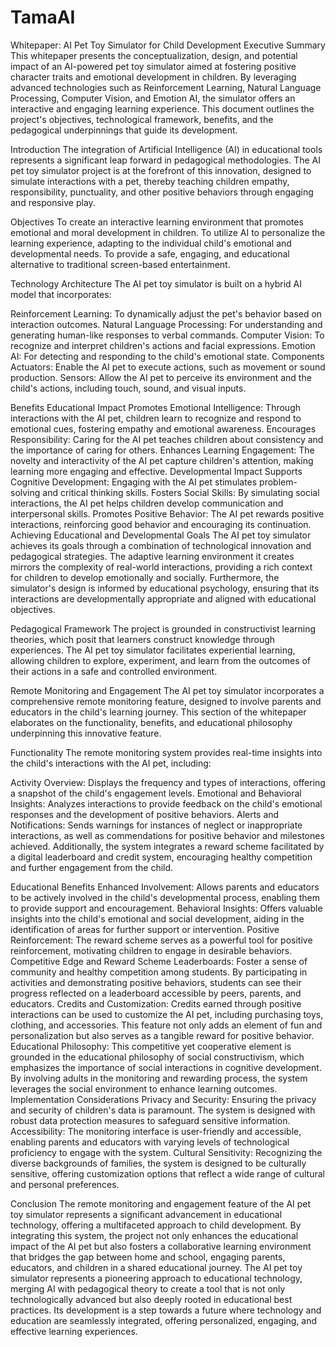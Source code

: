 # TamaAI

Whitepaper: AI Pet Toy Simulator for Child Development
Executive Summary
This whitepaper presents the conceptualization, design, and potential impact of an AI-powered pet toy simulator aimed at fostering positive character traits and emotional development in children. By leveraging advanced technologies such as Reinforcement Learning, Natural Language Processing, Computer Vision, and Emotion AI, the simulator offers an interactive and engaging learning experience. This document outlines the project's objectives, technological framework, benefits, and the pedagogical underpinnings that guide its development.

Introduction
The integration of Artificial Intelligence (AI) in educational tools represents a significant leap forward in pedagogical methodologies. The AI pet toy simulator project is at the forefront of this innovation, designed to simulate interactions with a pet, thereby teaching children empathy, responsibility, punctuality, and other positive behaviors through engaging and responsive play.

Objectives
To create an interactive learning environment that promotes emotional and moral development in children.
To utilize AI to personalize the learning experience, adapting to the individual child's emotional and developmental needs.
To provide a safe, engaging, and educational alternative to traditional screen-based entertainment.

Technology Architecture
The AI pet toy simulator is built on a hybrid AI model that incorporates:

Reinforcement Learning: To dynamically adjust the pet's behavior based on interaction outcomes.
Natural Language Processing: For understanding and generating human-like responses to verbal commands.
Computer Vision: To recognize and interpret children's actions and facial expressions.
Emotion AI: For detecting and responding to the child's emotional state.
Components
Actuators: Enable the AI pet to execute actions, such as movement or sound production.
Sensors: Allow the AI pet to perceive its environment and the child's actions, including touch, sound, and visual inputs.

Benefits
Educational Impact
Promotes Emotional Intelligence: Through interactions with the AI pet, children learn to recognize and respond to emotional cues, fostering empathy and emotional awareness.
Encourages Responsibility: Caring for the AI pet teaches children about consistency and the importance of caring for others.
Enhances Learning Engagement: The novelty and interactivity of the AI pet capture children's attention, making learning more engaging and effective.
Developmental Impact
Supports Cognitive Development: Engaging with the AI pet stimulates problem-solving and critical thinking skills.
Fosters Social Skills: By simulating social interactions, the AI pet helps children develop communication and interpersonal skills.
Promotes Positive Behavior: The AI pet rewards positive interactions, reinforcing good behavior and encouraging its continuation.
Achieving Educational and Developmental Goals
The AI pet toy simulator achieves its goals through a combination of technological innovation and pedagogical strategies. The adaptive learning environment it creates mirrors the complexity of real-world interactions, providing a rich context for children to develop emotionally and socially. Furthermore, the simulator's design is informed by educational psychology, ensuring that its interactions are developmentally appropriate and aligned with educational objectives.

Pedagogical Framework
The project is grounded in constructivist learning theories, which posit that learners construct knowledge through experiences. The AI pet toy simulator facilitates experiential learning, allowing children to explore, experiment, and learn from the outcomes of their actions in a safe and controlled environment.

Remote Monitoring and Engagement
The AI pet toy simulator incorporates a comprehensive remote monitoring feature, designed to involve parents and educators in the child's learning journey. This section of the whitepaper elaborates on the functionality, benefits, and educational philosophy underpinning this innovative feature.

Functionality
The remote monitoring system provides real-time insights into the child's interactions with the AI pet, including:

Activity Overview: Displays the frequency and types of interactions, offering a snapshot of the child's engagement levels.
Emotional and Behavioral Insights: Analyzes interactions to provide feedback on the child's emotional responses and the development of positive behaviors.
Alerts and Notifications: Sends warnings for instances of neglect or inappropriate interactions, as well as commendations for positive behavior and milestones achieved.
Additionally, the system integrates a reward scheme facilitated by a digital leaderboard and credit system, encouraging healthy competition and further engagement from the child.

Educational Benefits
Enhanced Involvement: Allows parents and educators to be actively involved in the child's developmental process, enabling them to provide support and encouragement.
Behavioral Insights: Offers valuable insights into the child's emotional and social development, aiding in the identification of areas for further support or intervention.
Positive Reinforcement: The reward scheme serves as a powerful tool for positive reinforcement, motivating children to engage in desirable behaviors.
Competitive Edge and Reward Scheme
Leaderboards: Foster a sense of community and healthy competition among students. By participating in activities and demonstrating positive behaviors, students can see their progress reflected on a leaderboard accessible by peers, parents, and educators.
Credits and Customization: Credits earned through positive interactions can be used to customize the AI pet, including purchasing toys, clothing, and accessories. This feature not only adds an element of fun and personalization but also serves as a tangible reward for positive behavior.
Educational Philosophy: This competitive yet cooperative element is grounded in the educational philosophy of social constructivism, which emphasizes the importance of social interactions in cognitive development. By involving adults in the monitoring and rewarding process, the system leverages the social environment to enhance learning outcomes.
Implementation Considerations
Privacy and Security: Ensuring the privacy and security of children's data is paramount. The system is designed with robust data protection measures to safeguard sensitive information.
Accessibility: The monitoring interface is user-friendly and accessible, enabling parents and educators with varying levels of technological proficiency to engage with the system.
Cultural Sensitivity: Recognizing the diverse backgrounds of families, the system is designed to be culturally sensitive, offering customization options that reflect a wide range of cultural and personal preferences.

Conclusion
The remote monitoring and engagement feature of the AI pet toy simulator represents a significant advancement in educational technology, offering a multifaceted approach to child development. By integrating this system, the project not only enhances the educational impact of the AI pet but also fosters a collaborative learning environment that bridges the gap between home and school, engaging parents, educators, and children in a shared educational journey.
The AI pet toy simulator represents a pioneering approach to educational technology, merging AI with pedagogical theory to create a tool that is not only technologically advanced but also deeply rooted in educational best practices. Its development is a step towards a future where technology and education are seamlessly integrated, offering personalized, engaging, and effective learning experiences.
